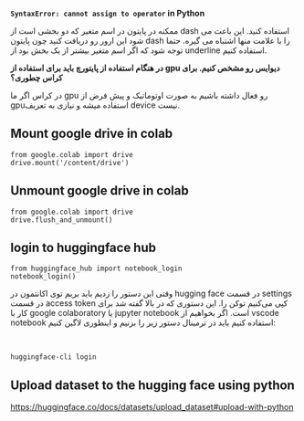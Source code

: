 **`SyntaxError: cannot assign to operator` in Python**

ممکنه در پایتون در اسم متغیر که دو بخشی است از dash استفاده کنید. این باعث می شود این ارور رو دریافت کنید چون پایتون dash را با علامت منها اشتباه می گیره. حتما توجه شود که اگر اسم متغیر بیشتر از یک بخش بود از underline استفاده کنیم.



 **در هنگام استفاده از پایتورچ باید برای استفاده از gpu دیوایس رو مشخص کنیم. برای کراس چطوری؟**
 
 
 در کراس اگر ما gpu رو فعال داشته باشیم به صورت اوتوماتیک و پیش فرض از gpuاستفاده میشه و نیازی به تعریف device نیست.

## Mount google drive in colab

```
from google.colab import drive
drive.mount('/content/drive')
```

## Unmount google drive in colab

```
from google.colab import drive
drive.flush_and_unmount()
```

## login to huggingface hub
```
from huggingface_hub import notebook_login
notebook_login()
```
وقتی این دستور را زدیم باید بریم توی اکانتمون در hugging face در قسمت settings در قسمت access token کپی می‌کنیم توکن را.
این دستوری که در بالا گفته شد برای کار با google colaboratory یا jupyter notebook است. اگر بخواهیم از vscode notebook استفاده کنیم باید در ترمینال دستور زیر را بزنیم و اینطوری لاگین کنیم:

‍‍‍
```
huggingface-cli login
```

## Upload dataset to the hugging face using python
https://huggingface.co/docs/datasets/upload_dataset#upload-with-python

